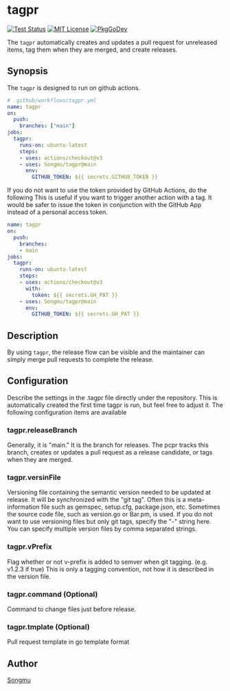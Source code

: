 tagpr
=======

[![Test Status](https://github.com/Songmu/tagpr/workflows/test/badge.svg?branch=main)][actions]
[![MIT License](https://img.shields.io/github/license/Songmu/tagpr)][license]
[![PkgGoDev](https://pkg.go.dev/badge/github.com/Songmu/tagpr)][PkgGoDev]

[actions]: https://github.com/Songmu/tagpr/actions?workflow=test
[license]: https://github.com/Songmu/tagpr/blob/main/LICENSE
[PkgGoDev]: https://pkg.go.dev/github.com/Songmu/tagpr

The `tagpr` automatically creates and updates a pull request for unreleased items, tag them when they are merged, and create releases.

## Synopsis

The `tagpr` is designed to run on github actions.

```yaml
# .github/workflows/tagpr.yml
name: tagpr
on:
  push:
    branches: ["main"]
jobs:
  tagpr:
    runs-on: ubuntu-latest
    steps:
    - uses: actions/checkout@v3
    - uses: Songmu/tagpr@main
      env:
        GITHUB_TOKEN: ${{ secrets.GITHUB_TOKEN }}
```

If you do not want to use the token provided by GitHub Actions, do the following This is useful if you want to trigger another action with a tag.
It would be safer to issue the token in conjunction with the GitHub App instead of a personal access token.

```yaml
name: tagpr
on:
  push:
    branches:
    - main
jobs:
  tagpr:
    runs-on: ubuntu-latest
    steps:
    - uses: actions/checkout@v3
      with:
        token: ${{ secrets.GH_PAT }}
    - uses: Songmu/tagpr@main
      env:
        GITHUB_TOKEN: ${{ secrets.GH_PAT }}
```

## Description
By using `tagpr`, the release flow can be visible and the maintainer can simply merge pull requests to complete the release.

## Configuration

Describe the settings in the .tagpr file directly under the repository. This is automatically created the first time tagpr is run, but feel free to adjust it. The following configuration items are available

### tagpr.releaseBranch
Generally, it is "main." It is the branch for releases. The pcpr tracks this branch,
creates or updates a pull request as a release candidate, or tags when they are merged.

### tagpr.versinFile
Versioning file containing the semantic version needed to be updated at release.
It will be synchronized with the "git tag".
Often this is a meta-information file such as gemspec, setup.cfg, package.json, etc.
Sometimes the source code file, such as version.go or Bar.pm, is used.
If you do not want to use versioning files but only git tags, specify the "-" string here.
You can specify multiple version files by comma separated strings.

### tagpr.vPrefix
Flag whether or not v-prefix is added to semver when git tagging. (e.g. v1.2.3 if true)
This is only a tagging convention, not how it is described in the version file.

### tagpr.command (Optional)
Command to change files just before release.

### tagpr.tmplate (Optional)
Pull request template in go template format

## Author

[Songmu](https://github.com/Songmu)

